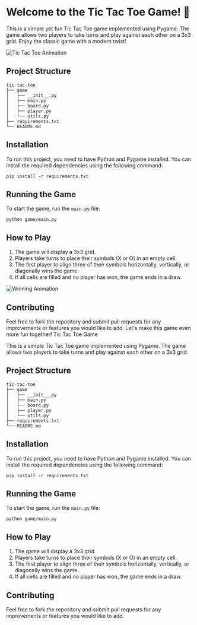 # Welcome to the Tic Tac Toe Game! 🎉

This is a simple yet fun Tic Tac Toe game implemented using Pygame. The game allows two players to take turns and play against each other on a 3x3 grid. Enjoy the classic game with a modern twist!

![Tic Tac Toe Animation](https://media3.giphy.com/media/v1.Y2lkPTc5MGI3NjExdXdjbXltODJoYzdjdGUzbzM0MXJlbHNqbWFudWRtbnd3Zjl2amg4ZyZlcD12MV9pbnRlcm5hbF9naWZfYnlfaWQmY3Q9Zw/riDHBmjuV2NhOJ2IeU/giphy.gif)

## Project Structure

```
tic-tac-toe
├── game
│   ├── __init__.py
│   ├── main.py
│   ├── board.py
│   ├── player.py
│   └── utils.py
├── requirements.txt
└── README.md
```

## Installation

To run this project, you need to have Python and Pygame installed. You can install the required dependencies using the following command:

```
pip install -r requirements.txt
```

## Running the Game

To start the game, run the `main.py` file:

```
python game/main.py
```

## How to Play

1. The game will display a 3x3 grid.
2. Players take turns to place their symbols (X or O) in an empty cell.
3. The first player to align three of their symbols horizontally, vertically, or diagonally wins the game.
4. If all cells are filled and no player has won, the game ends in a draw.

![Winning Animation](https://media1.giphy.com/media/v1.Y2lkPTc5MGI3NjExaTdmZ3hzdjl1anFrZHluN2p5eWp6bzBieGQ5eWY2emhoa2c4c25yeCZlcD12MV9pbnRlcm5hbF9naWZfYnlfaWQmY3Q9Zw/uvzu2xi8P8G4Eui5mT/giphy.gif)

## Contributing

Feel free to fork the repository and submit pull requests for any improvements or features you would like to add. Let's make this game even more fun together! Tic Tac Toe Game

This is a simple Tic Tac Toe game implemented using Pygame. The game allows two players to take turns and play against each other on a 3x3 grid.

## Project Structure

```
tic-tac-toe
├── game
│   ├── __init__.py
│   ├── main.py
│   ├── board.py
│   ├── player.py
│   └── utils.py
├── requirements.txt
└── README.md
```

## Installation

To run this project, you need to have Python and Pygame installed. You can install the required dependencies using the following command:

```
pip install -r requirements.txt
```

## Running the Game

To start the game, run the `main.py` file:

```
python game/main.py
```

## How to Play

1. The game will display a 3x3 grid.
2. Players take turns to place their symbols (X or O) in an empty cell.
3. The first player to align three of their symbols horizontally, vertically, or diagonally wins the game.
4. If all cells are filled and no player has won, the game ends in a draw.

## Contributing

Feel free to fork the repository and submit pull requests for any improvements or features you would like to add.

